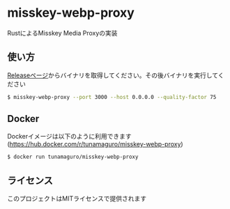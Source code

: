 # misskey-webp-proxy

RustによるMisskey Media Proxyの実装

## 使い方

[Releaseページ](https://github.com/tunamaguro/misskey-webp-proxy/releases)からバイナリを取得してください。その後バイナリを実行してください
```bash
$ misskey-webp-proxy --port 3000 --host 0.0.0.0 --quality-factor 75
```

## Docker

Dockerイメージは以下のように利用できます(https://hub.docker.com/r/tunamaguro/misskey-webp-proxy)

```bash
$ docker run tunamaguro/misskey-webp-proxy
```

## ライセンス

このプロジェクトはMITライセンスで提供されます